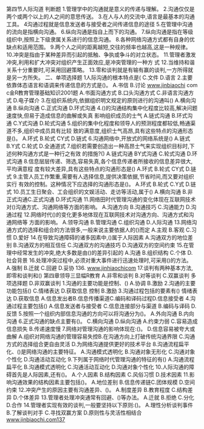 
第四节人际沟道
判断题
1.管理学中的沟通就是意义的传递与理解。
2.沟通仅仅是两个或两个以上的人之间的意思传送。
3.在人与人的交流中,语言是最基本的沟通工具。
4沟通过程就是信息发送者与接受者之间传递信息的途径
5.在管理中沟通的流向是指横向沟通。
6.纵向沟通是指自上而下的沟通。
7.纵向沟通是指在等级组织中,按照上下级隶属关系进行的信息沟通。
8.各种网络沟通方式都有自身的优缺点和适用范围。
9.两个人之间的距离越短,交往的频率也越高,这是一种规律。
10.冲突是指由于某种差异而引起的抵触、争执或争斗的对立状态。
11.管理者激发冲突,利用和扩大冲突对组织产生正面效应,是冲突管理的一种方
式
12.当维持和谐关系十分重要时,可采用回避策略。
13.零和谈判就是有输有赢的谈判,一方所得就是另一方所失。
二、单项选择题
1人际沟通的根本特点是(
C.文件
D.语言
2.主要依靠体态语言和语调来传递信息的方式是()。
A.书信
B.讨论
www.jinbiaochi com
c金R教育管理基础知识2001题
A.书面沟通方式
B.口头沟通方式
C.非语言沟通方式
D.电子媒介
3.在组织系统内,依据组织明文规定的原则进行的沟通叫()
A.横向沟通
B.纵向沟通
C.正式沟通
D.环式沟通
4.()的沟通结构集中化程度比较高,解决问题速度快,但易于造成信息的曲解或失真
影响组织成员的士气
A.链式沟通
B.环式沟通
C.Y式沟通
D.轮式沟通
5.组织的集中化程度和领导人的预测程度都较低,畅通渠道不多,组织中成员具有比较
致的满意度,组织士气高昂,具有这些特点的沟通形态是()。
A.环式
B.轮式
CY式
D.链式
6.沟通网络中,开放式的网络系统是()
A.链式
B.Y式
C.轮式
D.全通道式
7.组织若需要创造出一种高昂士气来实现组织目标时,下述何种沟通方式是一种行之有效
的措施?()
A.链式沟通
BY式沟通
C.轮式沟通
D.环式沟通
8.信息层层传递、筛选,容易失真,各个信息传递者所接收的信息差异很大,平均满意程
度有较大差异,具有这些特点的沟通形态是()
A.环式
B.轮式
CY式
D.链式
9.主管人员工作繁重,需要有人选择信息,提供决策依据,节省时间,而又要对组织实行
有效的控制。这种情况下应选择的沟通形态是()。
A.环式
B.轮式
C.Y式
D.链式
10.员工生日聚会、工会组织的文娱活动、走访等活动,属于()
A.横向沟通
B.非正式沟通C.正式沟通
D.环式沟通
11.网络田时代管理沟通的变化体现在互联网技术对()沟通方式、沟通网络等方面的影响。
A.沟通方向
B.沟通技巧
C.沟通能力
D.沟通过程
12.网络时代()的变化更多地体现在互联网技术对沟通方向、沟通方式和沟通网络等
方面的影响。
A.领导沟通
B.管理沟通
C.组织沟通
D.人际沟通
13.网络沟通方式的选择和组合的方法很多,一般来说主要依据人的()而定
A.主观
B.客观
C.习惯
D.爱好
14.在导致沟通障碍的诸多因素中,()属于人际因素
A.沟通双方的地位差别
B.沟通双方的相互信任
C.沟通双方的沟通技巧
D.沟通双方的空间约束
15.在管理中经常发生的冲突,绝大多数是由()的差异引起的
A.沟通
B.组织结构
C.个体
D.社会背景
16.处理冲突过程中,必须对重大事件进行迅速处理时,可采用()的方法。
A.强制
B.迁就
C.回避
D.妥协
136. www.jinhiaochicom
17.谈判有两种基本方法,即零和谈判和()
第四章领导三显幅R教育
A.非零和谈判
B.对等谈判
C.双赢谈判
多项选择题
D.非双赢谈判
1.沟通的主要功能是控制、()
A.协调
B.激励
2.沟通的主要功能包括()
C.情绪表达
D.获取信息
控制
B.激励
3.沟通过程包括的要素有()
情绪表达
D.获取信息
A.信息发出者B.信息传播渠道C.编码和译码过程D.信息接受者
4.沟通过程主要包括()
A.信息发送者与接受者
C.信息连接部分与渠道
B.编码与译码
D.反馈
5.按照一个组织内部信息沟通的方向可以将沟通分为()。
A.外向沟通
B.内向沟通
6.正式沟通的缺点主要有()。
C.横向沟通
D.纵向沟通
A.约束力弱
C.容易造成信息损失
B.传递速度慢
7.网络对管理沟通的影响体现在:()。
D.信息容易被夸大或曲解
A.组织对网络沟通的管理容易失控B.在沟通方向上打破传统沟通界限
C.沟通方式的选择组合更自由灵活
D.为网络沟通提供更好的技术平台
8.沟通流程扁平化、()是网络沟通的主要特征。
A.沟通模式透明化
B.沟通对象无形化
C.沟通对象个性化
D.沟通活动互动化
9.下列属于网络时代管理沟通的特征的有()
A.沟通流程扁平化
B.沟通模式透明化
C.沟通活动互动化
D.沟通对象个性化
10.人际沟通的障碍首先是人际因素,还有()。
A.个人因素
B.结构因素
C.风俗习惯
D.技术因素
11.影响沟通效果的结构因素主要包括()。
A.地位差别
B.信息传递链C.团体规模
D.空间约束
12.冲突产生的原因主要有沟通差异、()。
A.制度差异
B.教育程度
C.结构差异
D.个体差异
13.管理者处理冲突通常有回避、()等办法。
A.迁就
B.拒绝
C.分化
D.合作
14.管理者实现有效的谈判,一般要坚持以下原则:()。
A.理性分析谈判事件
B.了解谈判对手
C.寻找双赢方案
D.原则性与灵活性相结合
www.jinbiaochi.com137